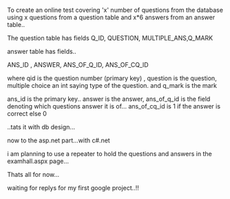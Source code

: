 To create an online test covering 'x' number of questions from the database using x questions from a question table and x\*6 answers from an answer table..

The question table has fields
Q\_ID, QUESTION, MULTIPLE\_ANS,Q\_MARK

answer table has fields..

ANS\_ID , ANSWER, ANS\_OF\_Q\_ID, ANS\_OF\_CQ\_ID

where qid is the question number (primary key) , question is the question, multiple choice an int saying type of the question. and q\_mark is the mark

ans\_id is the primary key.. answer is the answer, ans\_of\_q\_id is the field denoting which questions answer it is of... ans\_of\_cq\_id is 1 if the answer is correct else 0

..tats it with db design...


now to the asp.net  part...with c#.net


i am planning to use a repeater to hold the questions and answers in the examhall.aspx page...

Thats all for now...

waiting for replys for my first google project..!!